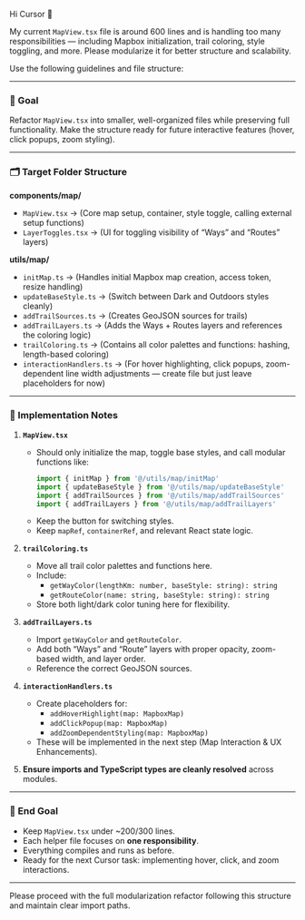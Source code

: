 Hi Cursor 👋

My current `MapView.tsx` file is around 600 lines and is handling too many responsibilities — including Mapbox initialization, trail coloring, style toggling, and more. Please modularize it for better structure and scalability.

Use the following guidelines and file structure:

---

### 🧩 Goal
Refactor `MapView.tsx` into smaller, well-organized files while preserving full functionality.
Make the structure ready for future interactive features (hover, click popups, zoom styling).

---

### 🗂️ Target Folder Structure

**components/map/**
- `MapView.tsx` → (Core map setup, container, style toggle, calling external setup functions)
- `LayerToggles.tsx` → (UI for toggling visibility of “Ways” and “Routes” layers)

**utils/map/**
- `initMap.ts` → (Handles initial Mapbox map creation, access token, resize handling)
- `updateBaseStyle.ts` → (Switch between Dark and Outdoors styles cleanly)
- `addTrailSources.ts` → (Creates GeoJSON sources for trails)
- `addTrailLayers.ts` → (Adds the Ways + Routes layers and references the coloring logic)
- `trailColoring.ts` → (Contains all color palettes and functions: hashing, length-based coloring)
- `interactionHandlers.ts` → (For hover highlighting, click popups, zoom-dependent line width adjustments — create file but just leave placeholders for now)

---

### 🧠 Implementation Notes

1. **`MapView.tsx`**
   - Should only initialize the map, toggle base styles, and call modular functions like:
     ```ts
     import { initMap } from '@/utils/map/initMap'
     import { updateBaseStyle } from '@/utils/map/updateBaseStyle'
     import { addTrailSources } from '@/utils/map/addTrailSources'
     import { addTrailLayers } from '@/utils/map/addTrailLayers'
     ```
   - Keep the button for switching styles.
   - Keep `mapRef`, `containerRef`, and relevant React state logic.

2. **`trailColoring.ts`**
   - Move all trail color palettes and functions here.
   - Include:
     - `getWayColor(lengthKm: number, baseStyle: string): string`
     - `getRouteColor(name: string, baseStyle: string): string`
   - Store both light/dark color tuning here for flexibility.

3. **`addTrailLayers.ts`**
   - Import `getWayColor` and `getRouteColor`.
   - Add both “Ways” and “Route” layers with proper opacity, zoom-based width, and layer order.
   - Reference the correct GeoJSON sources.

4. **`interactionHandlers.ts`**
   - Create placeholders for:
     - `addHoverHighlight(map: MapboxMap)`
     - `addClickPopup(map: MapboxMap)`
     - `addZoomDependentStyling(map: MapboxMap)`
   - These will be implemented in the next step (Map Interaction & UX Enhancements).

5. **Ensure imports and TypeScript types are cleanly resolved** across modules.

---

### 🎯 End Goal
- Keep `MapView.tsx` under ~200/300 lines.
- Each helper file focuses on **one responsibility**.
- Everything compiles and runs as before.
- Ready for the next Cursor task: implementing hover, click, and zoom interactions.

---

Please proceed with the full modularization refactor following this structure and maintain clear import paths.
